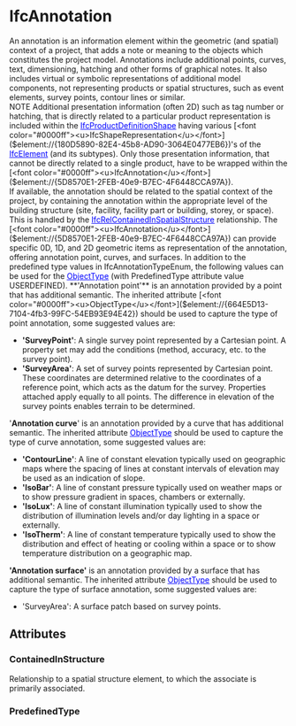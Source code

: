 # IfcAnnotation

An annotation is an information element within the geometric (and spatial) context of a project, that adds a note or meaning to the objects which constitutes the project model. Annotations include additional points, curves, text, dimensioning, hatching and other forms of graphical notes. It also includes virtual or symbolic representations of additional model components, not representing products or spatial structures, such as event elements, survey points, contour lines or similar.  
NOTE Additional presentation information (often 2D) such as tag number or hatching, that is directly related to a particular product representation is included within the [<font color="#0000ff"><u>IfcProductDefinitionShape</u></font>]($element://{64672BCB-E463-4695-89DE-CBCA36253674}) having various [<font color="#0000ff"><u>IfcShapeRepresentation</u></font>]($element://{180D5890-82E4-45b8-AD90-3064E0477EB6})'s of the [<font color="#0000ff"><u>IfcElement</u></font>]($element://{B8038DA1-0F9B-4585-AF55-52C23EBB33CD}) (and its subtypes). Only those presentation information, that cannot be directly related to a single product, have to be wrapped within the [<font color="#0000ff"><u>IfcAnnotation</u></font>]($element://{5D8570E1-2FEB-40e9-B7EC-4F6448CCA97A}).  
If available, the annotation should be related to the spatial context of the project, by containing the annotation within the appropriate level of the building structure (site, facility, facility part or building, storey, or space). This is handled by the [<font color="#0000ff"><u>IfcRelContainedInSpatialStructure</u></font>]($element://{4BA66984-EDFC-415d-BB2E-DE5369370756}) relationship.  
The [<font color="#0000ff"><u>IfcAnnotation</u></font>]($element://{5D8570E1-2FEB-40e9-B7EC-4F6448CCA97A}) can provide specific 0D, 1D, and 2D geometric items as representation of the annotation, offering annotation point, curves, and surfaces. In addition to the predefined type values in IfcAnnotationTypeEnum, the following values can be used for the [<font color="#0000ff"><u>ObjectType</u></font>]($element://{664E5D13-7104-4fb3-99FC-54EB93E94E42}) (with PredefinedType attribute value USERDEFINED).  
**'Annotation point'** is an annotation provided by a point that has additional semantic. The inherited attribute [<font color="#0000ff"><u>ObjectType</u></font>]($element://{664E5D13-7104-4fb3-99FC-54EB93E94E42}) should be used to capture the type of point annotation, some suggested values are:  
* **'SurveyPoint'**: A single survey point represented by a Cartesian point. A property set may add the conditions (method, accuracy, etc. to the survey point).
* **'SurveyArea'**: A set of survey points represented by Cartesian point. These coordinates are determined relative to the coordinates of a reference point, which acts as the datum for the survey. Properties attached apply equally to all points. The difference in elevation of the survey points enables terrain to be determined.

  
'**Annotation curve**' is an annotation provided by a curve that has additional semantic. The inherited attribute [<font color="#0000ff"><u>ObjectType</u></font>]($element://{664E5D13-7104-4fb3-99FC-54EB93E94E42}) should be used to capture the type of curve annotation, some suggested values are:   
* **'ContourLine'**: A line of constant elevation typically used on geographic maps where the spacing of lines at constant intervals of elevation may be used as an indication of slope.
* **'IsoBar'**: A line of constant pressure typically used on weather maps or to show pressure gradient in spaces, chambers or externally.
* **'IsoLux'**: A line of constant illumination typically used to show the distribution of illumination levels and/or day lighting in a space or externally.
* **'IsoTherm'**: A line of constant temperature typically used to show the distribution and effect of heating or cooling within a space or to show temperature distribution on a geographic map.

  
**'Annotation surface'** is an annotation provided by a surface that has additional semantic. The inherited attribute [<font color="#0000ff"><u>ObjectType</u></font>]($element://{664E5D13-7104-4fb3-99FC-54EB93E94E42}) should be used to capture the type of surface annotation, some suggested values are:   
* 'SurveyArea': A surface patch based on survey points.

## Attributes

### ContainedInStructure
Relationship to a spatial structure element, to which the associate is primarily associated.

### PredefinedType

